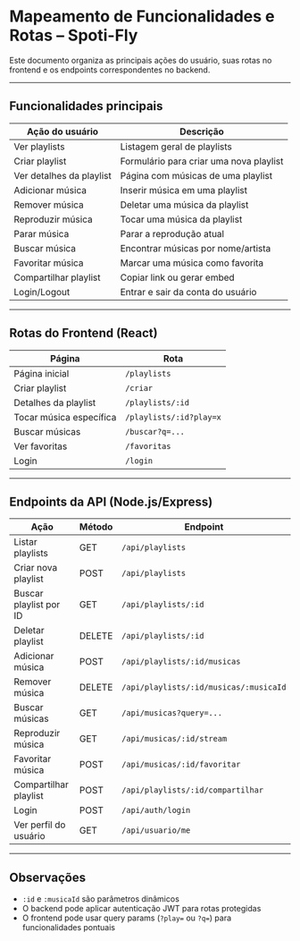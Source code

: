 # Mapeamento de Funcionalidades e Rotas – Spoti-Fly 

Este documento organiza as principais ações do usuário, suas rotas no frontend e os endpoints correspondentes no backend.

---

## Funcionalidades principais

| Ação do usuário            | Descrição |
|----------------------------|-----------|
| Ver playlists              | Listagem geral de playlists |
| Criar playlist             | Formulário para criar uma nova playlist |
| Ver detalhes da playlist   | Página com músicas de uma playlist |
| Adicionar música           | Inserir música em uma playlist |
| Remover música             | Deletar uma música da playlist |
| Reproduzir música          | Tocar uma música da playlist |
| Parar música               | Parar a reprodução atual |
| Buscar música              | Encontrar músicas por nome/artista |
| Favoritar música           | Marcar uma música como favorita |
| Compartilhar playlist      | Copiar link ou gerar embed |
| Login/Logout               | Entrar e sair da conta do usuário |

---

## Rotas do Frontend (React)

| Página                     | Rota                       |
|---------------------------|----------------------------|
| Página inicial            | `/playlists`              |
| Criar playlist            | `/criar`                  |
| Detalhes da playlist      | `/playlists/:id`          |
| Tocar música específica   | `/playlists/:id?play=x`   |
| Buscar músicas            | `/buscar?q=...`           |
| Ver favoritas             | `/favoritas`              |
| Login                     | `/login`                  |

---

## Endpoints da API (Node.js/Express)

| Ação                      | Método | Endpoint                                 |
|---------------------------|--------|------------------------------------------|
| Listar playlists          | GET    | `/api/playlists`                         |
| Criar nova playlist       | POST   | `/api/playlists`                         |
| Buscar playlist por ID    | GET    | `/api/playlists/:id`                     |
| Deletar playlist          | DELETE | `/api/playlists/:id`                     |
| Adicionar música          | POST   | `/api/playlists/:id/musicas`             |
| Remover música            | DELETE | `/api/playlists/:id/musicas/:musicaId`   |
| Buscar músicas            | GET    | `/api/musicas?query=...`                 |
| Reproduzir música         | GET    | `/api/musicas/:id/stream`                |
| Favoritar música          | POST   | `/api/musicas/:id/favoritar`             |
| Compartilhar playlist     | POST   | `/api/playlists/:id/compartilhar`        |
| Login                     | POST   | `/api/auth/login`                        |
| Ver perfil do usuário     | GET    | `/api/usuario/me`                        |

---

## Observações

- `:id` e `:musicaId` são parâmetros dinâmicos
- O backend pode aplicar autenticação JWT para rotas protegidas
- O frontend pode usar query params (`?play=` ou `?q=`) para funcionalidades pontuais

